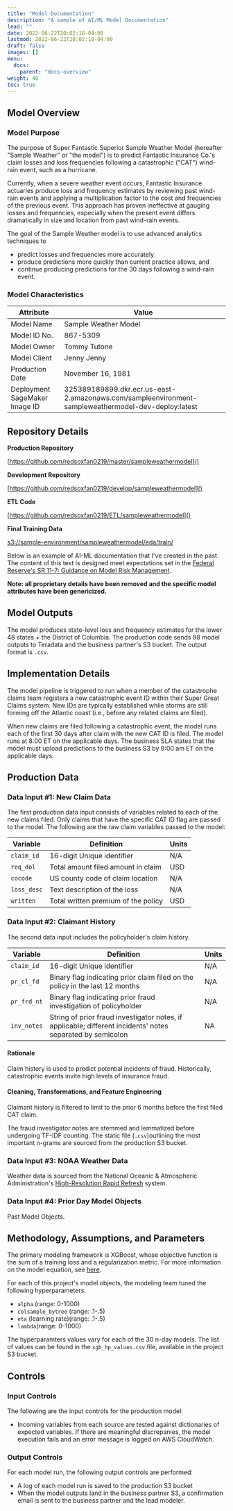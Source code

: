 ```yaml
---
title: "Model Documentation"
description: "A sample of AI/ML Model Documentation"
lead: ""
date: 2022-06-22T20:02:18-04:00
lastmod: 2022-06-22T20:02:18-04:00
draft: false
images: []
menu:
  docs:
    parent: "docs-overview"
weight: 40
toc: true
---
```


## Model Overview

### Model Purpose

The purpose of Super Fantastic Superior Sample Weather Model (hereafter "Sample Weather" or "the model") is to predict Fantastic Insurance Co.'s claim losses and loss frequencies following a catastrophic ("CAT") wind-rain event, such as a hurricane.

Currently, when a severe weather event occurs, Fantastic Insurance actuaries produce loss and frequency estimates by reviewing past wind-rain events and  applying a multiplication factor to the cost and frequencies of the previous event. This approach has proven ineffective at gauging losses and frequencies, especially when the present event differs dramatically in size and location from past wind-rain events.

The goal of the Sample Weather model is to use advanced analytics techniques to 

  - predict losses and frequencies more accurately
  - produce predictions more quickly than current practice allows, and
  - continue producing predictions for the 30 days following a wind-rain event.

### Model Characteristics

| Attribute | Value |
|-----------| ------|
|Model Name| Sample Weather Model|
|Model ID No.| 867-5309|
|Model Owner| Tommy Tutone|
|Model Client| Jenny Jenny|
|Production Date| November 16, 1981|
|Deployment SageMaker Image ID|325389189899.dkr.ecr.us-east-2.amazonaws.com/sampleenvironment-sampleweathermodel-dev-deploy:latest|

## Repository Details

**Production Repository**

[https://github.com/redsoxfan0219/master/sampleweathermodel]()

**Development Repository**

[https://github.com/redsoxfan0219/develop/sampleweathermodel]()

**ETL Code**

[https://github.com/redsoxfan0219/ETL/sampleweathermodel]()

**Final Training Data**

[s3://sample-environment/sampleweathermodel/eda/train/]()

Below is an example of AI-ML documentation that I've created in the past. The content of this text is designed meet expectations set in the [Federal Reserve's SR 11-7: Guidance on Model Risk Management](https://www.federalreserve.gov/supervisionreg/srletters/sr1107.htm).

**Note: all proprietary details have been removed and the specific model attributes have been genericized.**

## Model Outputs

The model produces state-level loss and frequency estimates for the lower 48 states + the District of Columbia. The production code sends 98 model outputs to Teradata and the business partner's S3 bucket. The output format is `.csv`.

## Implementation Details

The model pipeline is triggered to run when a member of the catastrophe claims team registers a new catastrophic event ID within their Super Great Claims system. New IDs are typically established while storms are still forming off the Atlantic coast (i.e., before any related claims are filed).

When new claims are filed following a catastrophic event, the model runs each of the first 30 days after claim with the new CAT ID is filed. The model runs at 8:00 ET on the applicable days. The business SLA states that the model must upload predictions to the business S3 by 9:00 am ET on the applicable days.

## Production Data

### Data Input #1: New Claim Data

The first production data input consists of variables related to each of the new claims filed. Only claims that have the specific CAT ID flag are passed to the model. The following are the raw claim variables passed to the model:

| Variable | Definition | Units |
|----------|------------|-------|
| `claim_id` | 16-digit Unique identifier | N/A |
| `req_dol` | Total amount filed amount in claim | USD |
| `cocode` | US county code of claim location | N/A |
| `loss_desc` | Text description of the loss | N/A |
| `written` | Total written premium of the policy | USD |

### Data Input #2: Claimant History

The second data input includes the policyholder's claim history.

| Variable | Definition | Units |
|----------|------------|-------|
| `claim_id` | 16-digit Unique identifier | N/A |
| `pr_cl_fd` | Binary flag indicating prior claim filed on the policy in the last 12 months | N/A |
| `pr_frd_nt` | Binary flag indicating prior fraud investigation of policyholder | N/A |
|`inv_notes` | String of prior fraud investigator notes, if applicable; different incidents' notes separated by semicolon | NA |

#### Rationale

Claim history is used to predict potential incidents of fraud. Historically, catastrophic events invite high levels of insurance fraud.

#### Cleaning, Transformations, and Feature Engineering

Claimant history is filtered to limit to the prior 6 months before the first filed CAT claim.

The fraud investigator notes are stemmed and lemmatized before undergoing TF-IDF counting. The static file (`.csv`)outlining the most important n-grams are sourced from the production S3 bucket.

### Data Input #3: NOAA Weather Data

Weather data is sourced from the National Oceanic & Atmospheric Administration's [High-Resolution Rapid Refresh](https://rapidrefresh.noaa.gov/hrrr/) system. 

### Data Input #4: Prior Day Model Objects

Past Model Objects.

## Methodology, Assumptions, and Parameters

The primary modeling framework is XGBoost, whose objective function is the sum of a training loss and a regularization metric. For more information on the model equation, see [here](https://xgboost.readthedocs.io/en/stable/tutorials/model.html).

For each of this project's model objects, the modeling team tuned the following hyperparameters:

- `alpha` (range: 0-1000)
- `colsample_bytree` (range: .1-.5)
- `eta` (learning rate)(range: .1-.5)
- `lambda`(range: 0-1000)

The hyperparamters values vary for each of the 30 n-day models. The list of values can be found in the `xgb_hp_values.csv` file, available in the project S3 bucket.

## Controls

### Input Controls

The following are the input controls for the production model:

- Incoming variables from each source are tested against dictionaries of expected variables. If there are meaningful discrepanies, the model execution fails and an error message is logged on AWS CloudWatch.

### Output Controls

For each model run, the following output controls are performed:

- A log of each model run is saved to the production S3 bucket
- When the model outputs land in the business partner S3, a confirmation email is sent to the business partner and the lead modeler. 
